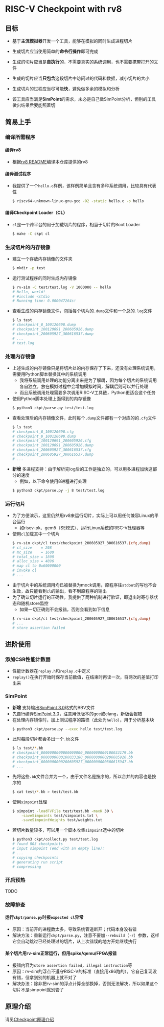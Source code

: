 RISC-V Checkpoint with rv8
===========

## 目标

* 基于**主流模拟器**开发一个工具，能够在模拟的同时生成进程切片

* 生成切片应当使用简单的**命令行操作**即可完成

* 生成的切片应当是**自执行**的，不需要真实的系统调用，也不需要携带打开的文件

* 生成的切片应当**只包含**这段切片中访问过的代码和数据，减小切片的大小

* 生成切片的过程应当尽可能**快**，避免做多余的模拟和分析

* 该工具应当满足**SimPoint**的需求，未必是自己做SimPoint分析，但别的工具做出结果后要能照着切


## 简易上手

### 编译所需程序
#### 编译rv8
* 根据[rv8 README](README.rv8.md)编译本仓库提供的rv8
#### 编译测试程序
* 我提供了一个`hello.c`样例，该样例简单且含有多种系统调用，比较具有代表性
    ```bash
    $ riscv64-unknown-linux-gnu-gcc -O2 -static hello.c -o hello
    ```
#### 编译Ckeckpoint Loader（CL）
* `cl`是一个跨平台的用于加载切片的程序，相当于切片的Boot Loader
    ```bash
    $ make -C ckpt cl
    ```

### 生成切片的内存镜像
* 建立一个存放内存镜像的文件夹
    ```bash
    $ mkdir -p test
    ```
* 运行测试程序的同时生成内存镜像
    ```bash
    $ rv-sim -C test/test.log -V 1000000 -- hello
    # Hello, world!
    # #include <stdio
    # Running time: 0.000047264s!
    ```
* 查看生成的内存镜像文件，包括每个切片的`.dump`文件和一个总的`.log`文件
    ```bash
    $ ls test
    # checkpoint_0_100120690.dump
    # checkpoint_100120691_200605926.dump
    # checkpoint_200605927_300616537.dump
    # ...
    # test.log
    ```

### 处理内存镜像
* 上述生成的内存镜像只是将切片处的内存保存了下来，还没有处理系统调用，需要用Python脚本替换其中的系统调用
    * 我将系统调用处理的功能分离出来是为了解耦，因为每个切片的系统调用各自独立，放在模拟过程中会增加模拟时间，解耦后则可以并行处理
    * 而且系统调用处理需要多次调用RISC-V工具链，Python更适合这个任务
* 使用Python脚本处理上面得到的内存镜像
    ```bash
    $ python3 ckpt/parse.py test/test.log
    ```
* 查看处理后的内存镜像文件，此时每个`.dump`文件都有一个对应的的`.cfg`文件
    ```bash
    $ ls test
    # checkpoint_0_100120690.cfg
    # checkpoint_0_100120690.dump
    # checkpoint_100120691_200605926.cfg
    # checkpoint_100120691_200605926.dump
    # checkpoint_200605927_300616537.cfg
    # checkpoint_200605927_300616537.dump
    # ...
    ```
* **新增** 多进程支持：由于解析完log后的工作是独立的，可以用多进程加快这部分的速度
    * 例如，以下命令使用8进程进行处理
    ```bash
    $ python3 ckpt/parse.py -j 8 test/test.log
    ```

### 运行切片
* 为了方便演示，这里仍然用rv8来运行切片，实际上可以用任何兼容Linux的平台运行
    * 如riscv-pk、gem5（SE模式）、运行Linux系统的RISC-V处理器等
* 使用`cl`加载其中一个切片
    ```bash
    $ rv-sim ckpt/cl test/checkpoint_200605927_300616537.{cfg,dump}
    # cl_size    = 208
    # mc_size    = 1600
    # total_size = 1808
    # alloc_size = 4096
    # map cl to 0x60000000
    # invoke cl
    # ...
    ```
* 由于切片中的系统调用均已被替换为mock调用，原程序往`stdout`的写也不会生效，故只能看到`cl`的输出，看不到原程序的输出
* 为了确认切片运行的正确性，我提供了两种机制进行验证，即退出时寄存器状态和随机store监控
    * 如果一切正确则不会报错，否则会看到如下信息
    ```bash
    $ rv-sim ckpt/cl test/checkpoint_200605927_300616537.{cfg,dump}
    # ...
    # store assertion failed
    ```


## 进阶使用

### 添加CSR性能计数器
* 性能计数器在`replay.h`和`replay.c`中定义
* `replay()`在执行开始时保存当前数值，在结束时再读一次，将两次的差值打印出来

### SimPoint
* **新增** 支持输出[SimPoint 3.0](https://cseweb.ucsd.edu/~calder/simpoint/simpoint-3-0.htm)格式的BBV文件
* 先自行编译[SimPoint 3.0](https://cseweb.ucsd.edu/~calder/simpoint/simpoint-3-0.htm)，注意用低版本的gcc或clang，新版会报错
* 在处理内存镜像时，加上测试程序的路径（此处为`hello`），用于分析基本块
    ```bash
    $ python3 ckpt/parse.py --exec hello test/test.log
    ```
* 此时每段切片都会多出一个`.bb`文件
    ```bash
    $ ls test/*.bb
    # checkpoint_0000000000000000000_0000000000100033179.bb
    # checkpoint_0000000000100033180_0000000000200605926.bb
    # checkpoint_0000000000200605927_0000000000300615947.bb
    # ...
    ```
* 先将这些`.bb`文件合并为一个，由于文件名是按序的，所以合并的内容也是按序的
    ```bash
    $ cat test/*.bb > test/test.bb
    ```
* 使用`simpoint`处理
    ```bash
    $ simpoint -loadFVFile test/test.bb -maxK 30 \
        -saveSimpoints test/simpoints.txt \
        -saveSimpointWeights test/weights.txt
    ```
* 若切片数量较多，可以用一个脚本收集`simpoint`选中的切片
    ```bash
    $ python3 ckpt/collect.py test/test.log
    # found 803 checkpoints
    # input simpoint (end with an empty line):
    # ...
    # copying checkpoints
    # generating run script
    # compressing
    ```

### 开启预热
TODO

### 故障排查
#### 运行`ckpt/parse.py`时报`expected cl`异常
* 原因：当前开的进程数太多，导致系统管道断开；代码本身没有错
* 解决方法：重新运行`ckpt/parse.py`，注意不要加`--rebuild`（`-r`）参数，这样它会自动跳过已经处理过的切片，从上次错误的地方开始继续执行

#### 某个切片用rv-sim正常运行，但用spike/qemu/FPGA报错
* 报错内容为`store assertion failed`，`illegal instruction`等
* 原因：rv-sim的浮点不遵守RISC-V的标准（直接用x86跑的），它自己复现没有错，但拿到别的机器上就不对了
* 解决办法：除非把rv-sim的浮点计算全部换掉，否则无法解决，所以如果这个切片不是simpoint就别管了


## 原理介绍
请见[Checkpoint原理介绍](ckpt/README.md)
